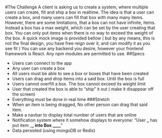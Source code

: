 #The Challenge
A client is asking us to create a system, where multiple users can create, fill and ship a box in realtime.
The idea is that a user can create a box, and many users can fill that box with many many items.
However, there are some limitations, that a box can not have infinite, items. Instead a box has a max
weight, which can be set by the user creating that box. You can only put items when there is no way to
exceed the weight of the box. A quick mock image is provided bellow ( but by any means, this is not
the final design, you have free reign over it, and can modify it as you see fit )
You can use any backend you desire, however your frontend framework is React. Any npm modules
are permitted to use.
##Specs

- Users can connect to the app
- Any user can create a box
- All users must be able to see a box or boxes that have been created
- Users can drag and drop items into a said box. Until the box is full
- Users cannot overfill a box. The box cannot exceed its weight limit
- User that created the box is able to “ship” it out ( make it disappear off the screen)
- Everything must be done in real time
  ###Stretch
- When an item is being dragged, No other person can drag that said item.
- Make a navbar to display total number of users that are online
- Notification system where it somehow displays to everyone:
  “User **\_** has put item \_**\_ into Box \_\_\_\_**”
- Data persisted (using mongoDB or Redis)
